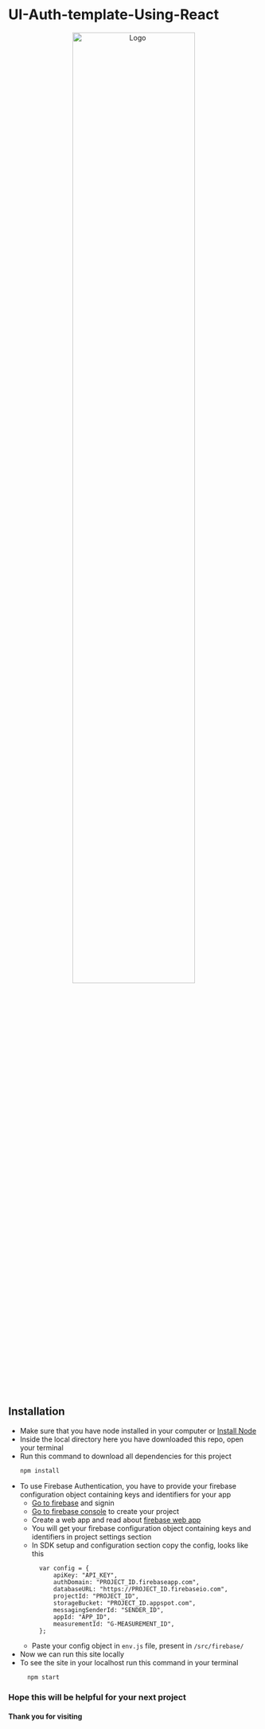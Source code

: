 # UI-Auth-template-Using-React


<p align="center">
  <a href="https://github.com/ahmadmh99/WorkersWebsite">
    <img src="https://yoram.walla.co.il/images/institute/1345-logo.jpg" alt="Logo" width=70%>
  </a>
</p>

## Installation

- Make sure that you have node installed in your computer or [Install Node](https://nodejs.org/en/)
- Inside the local directory here you have downloaded this repo, open your terminal
- Run this command to download all dependencies for this project 
  ```sh 
  npm install
- To use Firebase Authentication, you have to provide your firebase configuration object containing keys and identifiers for your app
  - [Go to firebase](https://firebase.google.com/) and signin
  - [Go to firebase console](https://console.firebase.google.com/) to create your project
  - Create a web app and read about [firebase web app](https://firebase.google.com/docs/web/setup)
  - You will get your firebase configuration object containing keys and identifiers in project settings section
  - In SDK setup and configuration section copy the config, looks like this  
    ```JS
      var config = {
          apiKey: "API_KEY",
          authDomain: "PROJECT_ID.firebaseapp.com",
          databaseURL: "https://PROJECT_ID.firebaseio.com",
          projectId: "PROJECT_ID",
          storageBucket: "PROJECT_ID.appspot.com",
          messagingSenderId: "SENDER_ID",
          appId: "APP_ID",
          measurementId: "G-MEASUREMENT_ID",
      };
    ```
  - Paste your config object in `env.js` file, present in `/src/firebase/`
- Now we can run this site locally 
- To see the site in your localhost run this command in your terminal
  ```sh 
    npm start
  ```



### Hope this will be helpful for your next project
#### Thank you for visiting
